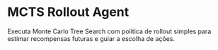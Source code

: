 # MCTS Rollout Agent

Executa Monte Carlo Tree Search com política de rollout simples para estimar recompensas futuras e guiar a escolha de ações.
